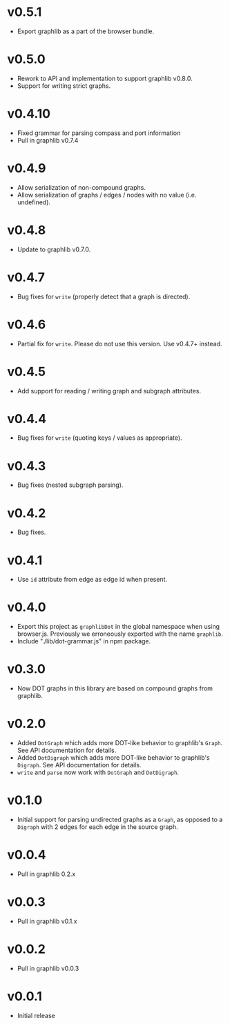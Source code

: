 v0.5.1
======

* Export graphlib as a part of the browser bundle.

v0.5.0
======

* Rework to API and implementation to support graphlib v0.8.0.
* Support for writing strict graphs.

v0.4.10
=======

* Fixed grammar for parsing compass and port information
* Pull in graphlib v0.7.4

v0.4.9
======

* Allow serialization of non-compound graphs.
* Allow serialization of graphs / edges / nodes with no value (i.e. undefined).

v0.4.8
======

* Update to graphlib v0.7.0.

v0.4.7
======

* Bug fixes for `write` (properly detect that a graph is directed).

v0.4.6
======

* Partial fix for `write`. Please do not use this version. Use v0.4.7+ instead.

v0.4.5
======

* Add support for reading / writing graph and subgraph attributes.

v0.4.4
======

* Bug fixes for `write` (quoting keys / values as appropriate).

v0.4.3
======

* Bug fixes (nested subgraph parsing).

v0.4.2
======

* Bug fixes.

v0.4.1
======

* Use `id` attribute from edge as edge id when present.

v0.4.0
======

* Export this project as `graphlibDot` in the global namespace when using
  browser.js. Previously we erroneously exported with the name `graphlib`.
* Include "./lib/dot-grammar.js" in npm package.

v0.3.0
======

* Now DOT graphs in this library are based on compound graphs from graphlib.

v0.2.0
======

* Added `DotGraph` which adds more DOT-like behavior to graphlib's `Graph`. See
  API documentation for details.
* Added `DotDigraph` which adds more DOT-like behavior to graphlib's `Digraph`.
  See API documentation for details.
* `write` and `parse` now work with `DotGraph` and `DotDigraph`.

v0.1.0
======

* Initial support for parsing undirected graphs as a `Graph`, as opposed to a
  `Digraph` with 2 edges for each edge in the source graph.

v0.0.4
======

* Pull in graphlib 0.2.x

v0.0.3
======

* Pull in graphlib v0.1.x

v0.0.2
======

* Pull in graphlib v0.0.3

v0.0.1
======

* Initial release
